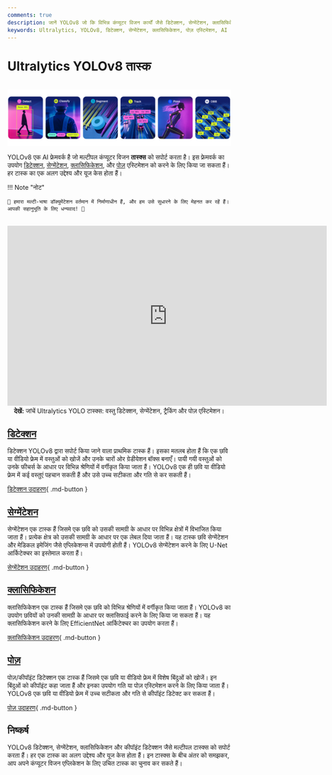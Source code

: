 ```yaml
---
comments: true
description: जानें YOLOv8 जो कि विभिन्न कंप्यूटर विजन कार्यों जैसे डिटेक्शन, सेग्मेंटेशन, क्लासिफिकेशन और पोज़ एस्टिमेशन को कर सकता है| अपनें AI प्रोजेक्ट्स म इन टास्क का उपयोग के बारें म मर्यादित हो जाएं
keywords: Ultralytics, YOLOv8, डिटेक्शन, सेग्मेंटेशन, क्लासिफिकेशन, पोज़ एस्टिमेशन, AI Framework, कंप्यूटर विजन कार्य
---
```


# Ultralytics YOLOv8 तास्क

<br>
<img width="1024" src="https://raw.githubusercontent.com/ultralytics/assets/main/im/banner-tasks.png" alt="Ultralytics YOLO Supported टास्क्स">

YOLOv8 एक AI फ्रेमवर्क है जो मल्टीपल कंप्यूटर विजन **तास्क्स** को सपोर्ट करता है। इस फ्रेमवर्क का उपयोग [डिटेक्शन](detect.md), [सेग्मेंटेशन](segment.md), [क्लासिफिकेशन](classify.md), और [पोज़](pose.md) एस्टिमेशन को करने के लिए किया जा सकता हैं। हर टास्क का एक अलग उद्देश्य और यूज केस होता हैं।

!!! Note "नोट"

    🚧 हमारा मल्टी-भाषा डॉक्युमेंटेशन वर्तमान में निर्माणाधीन हैं, और हम उसे सुधारने के लिए मेहनत कर रहें हैं। आपकी सहानुभूति के लिए धन्यवाद! 🙏

<p align="center">
  <br>
  <iframe width="720" height="405" src="https://www.youtube.com/embed/NAs-cfq9BDw"
    title="YouTube video player" frameborder="0"
    allow="accelerometer; autoplay; clipboard-write; encrypted-media; gyroscope; picture-in-picture; web-share"
    allowfullscreen>
  </iframe>
  <br>
  <strong>देखें:</strong> जांचें Ultralytics YOLO टास्क्स: वस्तु डिटेक्शन, सेग्मेंटेशन, ट्रैकिंग और पोज़ एस्टिमेशन।
</p>

## [डिटेक्शन](detect.md)

डिटेक्शन YOLOv8 द्वारा सपोर्ट किया जाने वाला प्राथमिक टास्क हैं। इसका मतलब होता हैं कि एक छवि या वीडियो फ्रेम में वस्तुओं को खोजें और उनके चारों ओर ग्रेडीयेशन बॉक्स बनाएँ। पायी गयी वस्तुओं को उनके फीचर्स के आधार पर विभिन्न श्रेणियों में वर्गीकृत किया जाता हैं। YOLOv8 एक ही छवि या वीडियो फ्रेम में कई वस्तुएं पहचान सकती हैं और उसे उच्च सटीकता और गति से कर सकती हैं।

[डिटेक्शन उदाहरण](detect.md){ .md-button }

## [सेग्मेंटेशन](segment.md)

सेग्मेंटेशन एक टास्क हैं जिसमे एक छवि को उसकी सामग्री के आधार पर विभिन्न क्षेत्रों में विभाजित किया जाता हैं। प्रत्येक क्षेत्र को उसकी सामग्री के आधार पर एक लेबल दिया जाता हैं। यह टास्क छवि सेग्मेंटेशन और मेडिकल इमेजिंग जैसे एप्लिकेशन्स में उपयोगी होती हैं। YOLOv8 सेग्मेंटेशन करने के लिए U-Net आर्किटेक्चर का इस्तेमाल करता हैं।

[सेग्मेंटेशन उदाहरण](segment.md){ .md-button }

## [क्लासिफिकेशन](classify.md)

क्लासिफिकेशन एक टास्क हैं जिसमे एक छवि को विभिन्न श्रेणियों में वर्गीकृत किया जाता हैं। YOLOv8 का उपयोग छवियों को उनकी सामग्री के आधार पर क्लासिफाई करने के लिए किया जा सकता हैं। यह क्लासिफिकेशन करने के लिए EfficientNet आर्किटेक्चर का उपयोग करता हैं।

[क्लासिफिकेशन उदाहरण](classify.md){ .md-button }

## [पोज़](pose.md)

पोज़/कीपॉइंट डिटेक्शन एक टास्क हैं जिसमे एक छवि या वीडियो फ्रेम में विशेष बिंदुओं को खोजें। इन बिंदुओं को कीपॉइंट कहा जाता हैं और इनका उपयोग गति या पोज़ एस्टिमेशन करने के लिए किया जाता हैं। YOLOv8 एक छवि या वीडियो फ्रेम में उच्च सटीकता और गति से कीपॉइंट डिटेक्ट कर सकता हैं।

[पोज़ उदाहरण](pose.md){ .md-button }

## निष्कर्ष

YOLOv8 डिटेक्शन, सेग्मेंटेशन, क्लासिफिकेशन और कीपॉइंट डिटेक्शन जैसे मल्टीपल टास्क्स को सपोर्ट करता हैं। हर एक टास्क का अलग उद्देश्य और यूज केस होता हैं। इन टास्क्स के बीच अंतर को समझकर, आप अपने कंप्यूटर विजन एप्लिकेशन के लिए उचित टास्क का चुनाव कर सकते हैं।
